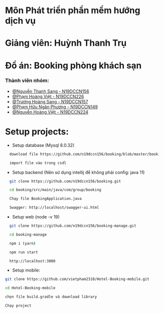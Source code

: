 
# Môn Phát triển phần mềm hướng dịch vụ
# Giảng viên: Huỳnh Thanh Trụ

# Đồ án: Booking phòng khách sạn
### Thành viên nhóm:

- [@Nguyễn Thanh Sang - N19DCCN156](https://www.github.com/n19dccn156)
- [@Phạm Hoàng Việt - N19DCCN226](https://www.github.com/vietpham2310)
- [@Trương Hoàng Sang - N19DCCN157]()
- [@Phạm Hữu Ngân Phương - N19DCCN149]()
- [@Nguyễn Hoàng Việt - N19DCCN224]()


# Setup projects:
- Setup database (Mysql 8.0.32)
```bash
  download file https://github.com/n19dccn156/booking/blob/master/booking.sql

  import file vào trong csdl
```

- Setup backend (Nên sử dụng intellij để không phải config: java 11)
```bash
  git clone https://github.com/n19dccn156/booking.git

  cd booking/src/main/java/com/group/booking

  Chạy file BookingApplication.java

  Swagger: http://localhost/swagger-ui.html
```

- Setup web (node -v 19)
```bash
  git clone https://github.com/n19dccn156/booking-manage.git

  cd booking-manage

  npm i (yarn)

  npm run start

  http://localhost:3000
```

- Setup mobile:
```bash
git clone https://github.com/vietpham2310/Hotel-Booking-mobile.git

cd Hotel-Booking-mobile

chọn file build.gradle và download library

Chạy project
```

